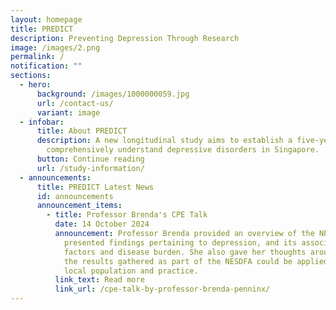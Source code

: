 ```yaml
---
layout: homepage
title: PREDICT
description: Preventing Depression Through Research
image: /images/2.png
permalink: /
notification: ""
sections:
  - hero:
      background: /images/1000000059.jpg
      url: /contact-us/
      variant: image
  - infobar:
      title: About PREDICT
      description: A new longitudinal study aims to establish a five-year cohort to
        comprehensively understand depressive disorders in Singapore.
      button: Continue reading
      url: /study-information/
  - announcements:
      title: PREDICT Latest News
      id: announcements
      announcement_items:
        - title: Professor Brenda's CPE Talk
          date: 14 October 2024
          announcement: Professor Brenda provided an overview of the NESDA cohort and
            presented findings pertaining to depression, and its associated risk
            factors and disease burden. She also gave her thoughts around how
            the results gathered as part of the NESDFA could be applied to the
            local population and practice.
          link_text: Read more
          link_url: /cpe-talk-by-professor-brenda-penninx/
---
```

